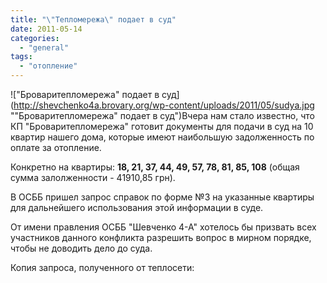 ```yaml
---
title: "\"Тепломережа\" подает в суд"
date: 2011-05-14
categories: 
  - "general"
tags: 
  - "отопление"
---
```


!["Броваритепломережа" подает в суд](http://shevchenko4a.brovary.org/wp-content/uploads/2011/05/sudya.jpg ""Броваритепломережа" подает в суд")Вчера нам стало известно, что КП "Броваритепломережа" готовит документы для подачи в суд на 10 квартир нашего дома, которые имеют наибольшую задолженность по оплате за отопление.

Конкретно на квартиры: **18, 21, 37, 44, 49, 57, 78, 81, 85, 108** (общая сумма залолженности - 41910,85 грн).

В ОСББ пришел запрос справок по форме №3 на указанные квартиры для дальнейшего использования этой информации в суде.

От имени правления ОСББ "Шевченко 4-А" хотелось бы призвать всех участников данного конфликта разрешить вопрос в мирном порядке, чтобы не доводить дело до суда.

Копия запроса, полученного от теплосети: <!--more-->

<script type="text/javascript">$(document).ready(function() { $("#containerTeplomerejaSud").pwi({ username: 'shevchenko4a.brovary.org', mode: 'album', album: 'TeplomerejaSud', thumbSize: 144, showAlbumDescription: false, showPhotoDate: false, authKey: 'Gv1sRgCNKs3N79zKLFQw' }) });</script>
